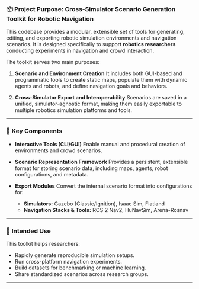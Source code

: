 ### 📦 **Project Purpose: Cross-Simulator Scenario Generation Toolkit for Robotic Navigation**

This codebase provides a modular, extensible set of tools for generating, editing, and exporting robotic simulation environments and navigation scenarios. It is designed specifically to support **robotics researchers** conducting experiments in navigation and crowd interaction.

The toolkit serves two main purposes:

1. **Scenario and Environment Creation**
   It includes both GUI-based and programmatic tools to create static maps, populate them with dynamic agents and robots, and define navigation goals and behaviors.

2. **Cross-Simulator Export and Interoperability**
   Scenarios are saved in a unified, simulator-agnostic format, making them easily exportable to multiple robotics simulation platforms and tools.

---

### 🧩 **Key Components**

* **Interactive Tools (CLI/GUI)**
  Enable manual and procedural creation of environments and crowd scenarios.

* **Scenario Representation Framework**
  Provides a persistent, extensible format for storing scenario data, including maps, agents, robot configurations, and metadata.

* **Export Modules**
  Convert the internal scenario format into configurations for:

  * **Simulators:** Gazebo (Classic/Ignition), Isaac Sim, Flatland
  * **Navigation Stacks & Tools:** ROS 2 Nav2, HuNavSim, Arena-Rosnav

---

### 🧪 **Intended Use**

This toolkit helps researchers:

* Rapidly generate reproducible simulation setups.
* Run cross-platform navigation experiments.
* Build datasets for benchmarking or machine learning.
* Share standardized scenarios across research groups.

---
